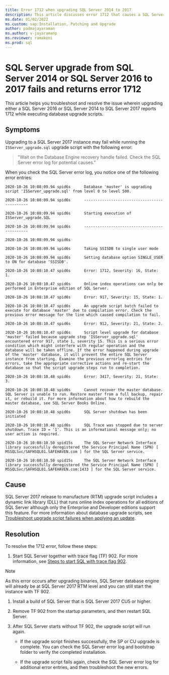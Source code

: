 ```yaml
---
title: Error 1712 when upgrading SQL Server 2014 to 2017  
description: This article discusses error 1712 that causes a SQL Server upgrade to fail when it runs update database scripts.
ms.date: 01/02/2022
ms.custom: sap:Installation, Patching and Upgrade
author: padmajayaraman
ms.author: v-jayaramanp
ms.reviewer: ramakoni
ms.prod: sql
---
```


# SQL Server upgrade from SQL Server 2014 or SQL Server 2016 to 2017 fails and returns error 1712

This article helps you troubleshoot and resolve the issue wherein upgrading either a SQL Server 2016 or SQL Server 2014 to SQL Server 2017 reports 1712 while executing database upgrade scripts.

## Symptoms

Upgrading to a SQL Server 2017 instance may fail while running the `ISServer_upgrade.sql` upgrade script with the following error:  

> "Wait on the Database Engine recovery handle failed. Check the SQL Server error log for potential causes."

When you check the SQL Server error log, you notice one of the following error entries:

```output
2020-10-26 10:08:09.94 spid6s      Database 'master' is upgrading script 'ISServer_upgrade.sql' from level 0 to level 500. 

2020-10-26 10:08:09.94 spid6s      --------------------------------------------- 

2020-10-26 10:08:09.94 spid6s      Starting execution of ISServer_upgrade.SQL 

2020-10-26 10:08:09.94 spid6s      --------------------------------------------- 

2020-10-26 10:08:09.94 spid6s        

2020-10-26 10:08:09.94 spid6s      Taking SSISDB to single user mode 

2020-10-26 10:08:09.94 spid6s      Setting database option SINGLE_USER to ON for database 'SSISDB'. 

2020-10-26 10:08:10.47 spid6s      Error: 1712, Severity: 16, State: 1. 

2020-10-26 10:08:10.47 spid6s      Online index operations can only be performed in Enterprise edition of SQL Server. 

2020-10-26 10:08:10.47 spid6s      Error: 917, Severity: 15, State: 1. 

2020-10-26 10:08:10.47 spid6s      An upgrade script batch failed to execute for database 'master' due to compilation error. Check the previous error message for the line which caused compilation to fail. 

2020-10-26 10:08:10.47 spid6s      Error: 912, Severity: 21, State: 2. 

2020-10-26 10:08:10.47 spid6s      Script level upgrade for database 'master' failed because upgrade step 'ISServer_upgrade.sql' encountered error 917, state 1, severity 15. This is a serious error condition which might interfere with regular operation and the database will be taken offline. If the error happened during upgrade of the 'master' database, it will prevent the entire SQL Server instance from starting. Examine the previous errorlog entries for errors, take the appropriate corrective actions and re-start the database so that the script upgrade steps run to completion. 

2020-10-26 10:08:10.48 spid6s      Error: 3417, Severity: 21, State: 3. 

2020-10-26 10:08:10.48 spid6s      Cannot recover the master database. SQL Server is unable to run. Restore master from a full backup, repair it, or rebuild it. For more information about how to rebuild the master database, see SQL Server Books Online. 

2020-10-26 10:08:10.48 spid6s      SQL Server shutdown has been initiated 

2020-10-26 10:08:10.48 spid6s      SQL Trace was stopped due to server shutdown. Trace ID = '1'. This is an informational message only; no user action is required. 

2020-10-26 10:08:10.50 spid15s     The SQL Server Network Interface library successfully deregistered the Service Principal Name (SPN) [ MSSQLSvc/SAFHSQL01.SAFEHAVEN.com ] for the SQL Server service. 

2020-10-26 10:08:10.50 spid15s     The SQL Server Network Interface library successfully deregistered the Service Principal Name (SPN) [ MSSQLSvc/SAFHSQL01.SAFEHAVEN.com:1433 ] for the SQL Server service.
```

## Cause

SQL Server 2017 release to manufacture (RTM) upgrade script includes a dynamic link library (DLL) that runs online index operations for all editions of SQL Server although only the Enterprise and Developer editions support this feature. For more information about database upgrade scripts, see [Troubleshoot upgrade script failures when applying an update](troubleshoot-upgrade-script-failures-apply-update.md).

## Resolution

To resolve the 1712 error, follow these steps:

1. Start SQL Server together with trace flag (TF) 902. For more information, see [Steps to start SQL with trace flag 902](/sql/relational-databases/errors-events/mssqlserver-912-database-engine-error#steps-to-start--with-trace-flag-902).

 > [!NOTE]
 > As this error occurs after upgrading binaries, SQL Server database engine will already be at SQL Server 2017 RTM level and you can still start the instance with TF 902.

1. Install a build of SQL Server that is SQL Server 2017 CU5 or higher.

1. Remove TF 902 from the startup parameters, and then restart SQL Server.

1. After SQL Server starts without TF 902, the upgrade script will run again.

   - If the upgrade script finishes successfully, the SP or CU upgrade is complete. You can check the SQL Server error log and bootstrap folder to verify the completed installation.

   - If the upgrade script fails again, check the SQL Server error log for additional error entries, and then troubleshoot the new errors.
